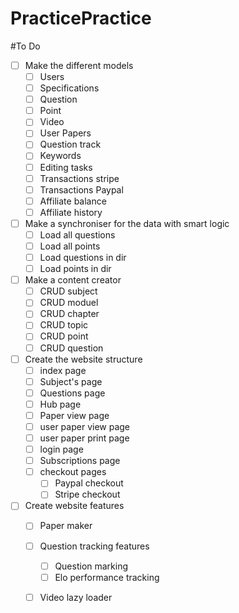 # PracticePractice

#To Do

- [ ] Make the different models
	- [ ] Users
	- [ ] Specifications
	- [ ] Question 
	- [ ] Point 
	- [ ] Video 
	- [ ] User Papers 
	- [ ] Question track 
	- [ ] Keywords
	- [ ] Editing tasks
	- [ ] Transactions stripe
	- [ ] Transactions Paypal
	- [ ] Affiliate balance
	- [ ] Affiliate history
- [ ] Make a synchroniser for the data with smart logic
	- [ ] Load all questions
	- [ ] Load all points
	- [ ] Load questions in dir
	- [ ] Load points in dir
- [ ] Make a content creator
	- [ ] CRUD subject
	- [ ] CRUD moduel
	- [ ] CRUD chapter
	- [ ] CRUD topic
	- [ ] CRUD point
	- [ ] CRUD question
- [ ] Create the website structure
	- [ ] index page
	- [ ] Subject's page
	- [ ] Questions page
	- [ ] Hub page
	- [ ] Paper view page
	- [ ] user paper view page
	- [ ] user paper print page
	- [ ] login page
	- [ ] Subscriptions page
	- [ ] checkout pages
		- [ ] Paypal checkout
		- [ ] Stripe checkout
- [ ] Create website features
	- [ ] Paper maker
	- [ ] Question tracking features
		- [ ] Question marking
		- [ ] Elo performance tracking
	- [ ] Video lazy loader


